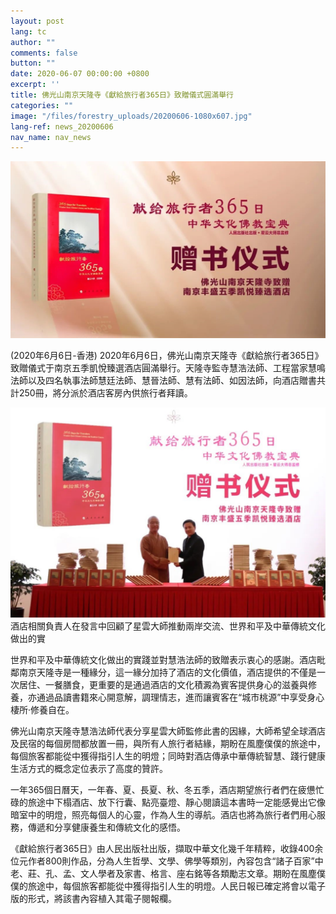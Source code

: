 ```yaml
---
layout: post
lang: tc
author: ""
comments: false
button: ""
date: 2020-06-07 00:00:00 +0800
excerpt: ''
title: 佛光山南京天隆寺《獻給旅行者365日》致贈儀式圓滿舉行
categories: ""
image: "/files/forestry_uploads/20200606-1080x607.jpg"
lang-ref: news_20200606
nav_name: nav_news
---
```


![](/files/forestry_uploads/20200606-1080x607.jpg)

(2020年6月6日-香港) 2020年6月6日，佛光山南京天隆寺《獻給旅行者365日》致贈儀式于南京五季凱悅臻選酒店圓滿舉行。天隆寺監寺慧浩法師、工程當家慧鳴法師以及四名執事法師慧廷法師、慧晉法師、慧有法師、如因法師，向酒店贈書共計250冊，將分派於酒店客房內供旅行者拜讀。

![](/files/forestry_uploads/20200606-1080x607(1).jpg)酒店相關負責人在發言中回顧了星雲大師推動兩岸交流、世界和平及中華傳統文化做出的實

世界和平及中華傳統文化做出的實踐並對慧浩法師的致贈表示衷心的感謝。酒店毗鄰南京天隆寺是一種緣分，這一緣分加持了酒店的文化價值，酒店提供的不僅是一次居住、一餐膳食，更重要的是通過酒店的文化積澱為賓客提供身心的滋養與修養，亦通過品讀書籍來心開意解，調理情志，進而讓賓客在“城市桃源”中享受身心棲所·修養自在。

佛光山南京天隆寺慧浩法師代表分享星雲大師監修此書的因緣，大師希望全球酒店及民宿的每個房間都放置一冊，與所有人旅行者結緣，期盼在風塵僕僕的旅途中，每個旅客都能從中獲得指引人生的明燈；同時對酒店傳承中華傳統智慧、踐行健康生活方式的概念定位表示了高度的贊許。

一年365個日曆天，一年春、夏、長夏、秋、冬五季，酒店期望旅行者們在疲憊忙碌的旅途中下榻酒店、放下行囊、點亮臺燈、靜心閱讀這本書時一定能感覺出它像暗室中的明燈，照亮每個人的心靈，作為人生的導航。酒店也將為旅行者們用心服務，傳遞和分享健康養生和傳統文化的感悟。

《獻給旅行者365日》由人民出版社出版，擷取中華文化幾千年精粹，收錄400余位元作者800則作品，分為人生哲學、文學、佛學等類別，內容包含“諸子百家”中老、莊、孔、孟、文人學者及家書、格言、座右銘等各類勵志文章。期盼在風塵僕僕的旅途中，每個旅客都能從中獲得指引人生的明燈。人民日報已確定將會以電子版的形式，將該書內容植入其電子閱報欄。